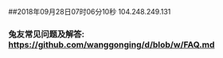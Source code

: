 ##2018年09月28日07时06分10秒 104.248.249.131
### 兔友常见问题及解答: https://github.com/wanggonging/d/blob/w/FAQ.md
